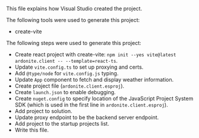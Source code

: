 This file explains how Visual Studio created the project.

The following tools were used to generate this project:
- create-vite

The following steps were used to generate this project:
- Create react project with create-vite: `npm init --yes vite@latest ardonite.client -- --template=react-ts`.
- Update `vite.config.ts` to set up proxying and certs.
- Add `@type/node` for `vite.config.js` typing.
- Update `App` component to fetch and display weather information.
- Create project file (`ardonite.client.esproj`).
- Create `launch.json` to enable debugging.
- Create `nuget.config` to specify location of the JavaScript Project System SDK (which is used in the first line in `ardonite.client.esproj`).
- Add project to solution.
- Update proxy endpoint to be the backend server endpoint.
- Add project to the startup projects list.
- Write this file.
